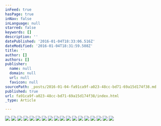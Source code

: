 ```yaml
---
inFeed: true
hasPage: true
inNav: false
inLanguage: null
starred: false
keywords: []
description: ''
datePublished: '2016-01-04T18:33:06.516Z'
dateModified: '2016-01-04T18:31:59.508Z'
title: ''
author: []
authors: []
publisher:
  name: null
  domain: null
  url: null
  favicon: null
sourcePath: _posts/2016-01-04-fa91ca9f-a023-48cc-bd71-69a15d174f38.md
published: true
url: fa91ca9f-a023-48cc-bd71-69a15d174f38/index.html
_type: Article

---
```

![](https://the-grid-user-content.s3-us-west-2.amazonaws.com/0c208afc-ae9f-4392-b2eb-6d7f166129bf.JPG)
![](https://the-grid-user-content.s3-us-west-2.amazonaws.com/f4c6abc1-b588-4c06-8280-2c537a450ef6.jpg)
![](https://the-grid-user-content.s3-us-west-2.amazonaws.com/928322c2-890e-4059-8640-b89e46ab93b8.jpg)
![](https://the-grid-user-content.s3-us-west-2.amazonaws.com/f72212dc-3452-4499-961f-bfefaa3ae83c.jpg)
![](https://the-grid-user-content.s3-us-west-2.amazonaws.com/8c680b1b-2837-4500-ab84-a877d5a5747e.jpg)
![](https://the-grid-user-content.s3-us-west-2.amazonaws.com/a90a4080-c6eb-46e6-bfd9-5b063b0f5349.jpg)
![](https://the-grid-user-content.s3-us-west-2.amazonaws.com/21ae9db1-9ac9-43bb-8f63-4d1e6a71a153.jpg)
![](https://the-grid-user-content.s3-us-west-2.amazonaws.com/3ca1875e-ebe2-4cab-8e55-e34d30706f83.jpg)
![](https://the-grid-user-content.s3-us-west-2.amazonaws.com/111e783a-d651-43d8-bc68-b11fb575a60b.JPG)
![](https://the-grid-user-content.s3-us-west-2.amazonaws.com/87c98498-adc8-4aa0-9344-766e83d3e33a.jpg)
![](https://the-grid-user-content.s3-us-west-2.amazonaws.com/b092644a-dd13-4fda-8479-858b18215c92.jpg)
![](https://the-grid-user-content.s3-us-west-2.amazonaws.com/7cd7ebd0-e812-43b2-ab76-9bfe97713eae.jpg)
![](https://the-grid-user-content.s3-us-west-2.amazonaws.com/c21bcaeb-3de1-4745-b85f-1df1a669676c.jpg)
![](https://the-grid-user-content.s3-us-west-2.amazonaws.com/8859030d-0cef-4705-bd53-8345c6eb903d.jpg)
![](https://the-grid-user-content.s3-us-west-2.amazonaws.com/01980224-6567-49f3-80d3-185452897cdf.jpg)
![](https://the-grid-user-content.s3-us-west-2.amazonaws.com/faf7205d-b75c-4424-a48c-f036b687dadc.jpg)
![](https://the-grid-user-content.s3-us-west-2.amazonaws.com/08988d4d-d3fc-4b9b-b608-cfd6376048e9.jpg)
![](https://the-grid-user-content.s3-us-west-2.amazonaws.com/40e169d9-58b0-4a87-9fdf-688822b5d75a.jpg)